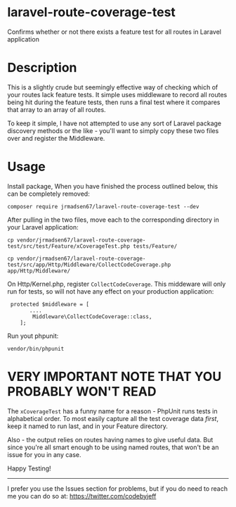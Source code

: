 # laravel-route-coverage-test
Confirms whether or not there exists a feature test for all routes in Laravel application

# Description

This is a slightly crude but seemingly effective way of checking which of your routes lack feature tests. It simple uses middleware to record all routes being hit during the feature tests, then runs a final test where it compares that array to an array of all routes.

To keep it simple, I have not attempted to use any sort of Laravel package discovery methods or the like - you'll want to simply copy these two files over and register the Middleware. 

# Usage

Install package, When you have finished the process outlined below, this can be completely removed:
```
composer require jrmadsen67/laravel-route-coverage-test --dev
```

After pulling in the two files, move each to the corresponding directory in your Laravel application:
```
cp vendor/jrmadsen67/laravel-route-coverage-test/src/test/Feature/xCoverageTest.php tests/Feature/

cp vendor/jrmadsen67/laravel-route-coverage-test/src/app/Http/Middleware/CollectCodeCoverage.php  app/Http/Middleware/
```

On Http/Kernel.php, register `CollectCodeCoverage`. This middeware will only run for tests, so will not have any effect on your production application:
```
 protected $middleware = [
       ....
        Middleware\CollectCodeCoverage::class,
    ];
```

Run yout phpunit:
```
vendor/bin/phpunit
```


# VERY IMPORTANT NOTE THAT YOU PROBABLY WON'T READ

The `xCoverageTest` has a funny name for a reason - PhpUnit runs tests in alphabetical order. To most easily capture all the test coverage data *first*, keep it named to run last, and in your Feature directory.

Also - the output relies on routes having names to give useful data. But since you're all smart enough to be using named routes, that won't be an issue for you in any case.

Happy Testing!

----

I prefer you use the Issues section for problems, but if you do need to reach me you can do so at: https://twitter.com/codebyjeff
